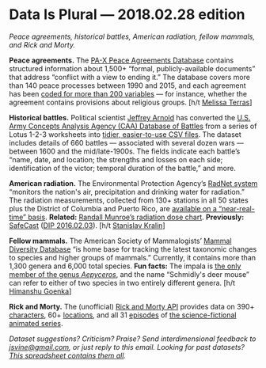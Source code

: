Data Is Plural — 2018.02.28 edition
===================================

*Peace agreements, historical battles, American radiation, fellow mammals, and Rick and Morty.*


__Peace agreements.__ The [PA-X Peace Agreements Database](https://www.peaceagreements.org/) contains structured information about 1,500+ “formal, publicly-available documents” that address “conflict with a view to ending it.” The database covers more than 140 peace processes between 1990 and 2015, and each agreement has been [coded for more than 200 variables](https://www.peaceagreements.org/files/PA_X_codebook_Version1_Feb_20_20.pdf) — for instance, whether the agreement contains provisions about religious groups. [h/t [Melissa Terras](https://twitter.com/melissaterras/status/967344418146734080)]


__Historical battles.__ Political scientist [Jeffrey Arnold](http://www.jrnold.me/) has converted the [U.S. Army Concepts Analysis Agency (CAA) Database of Battles](https://github.com/jrnold/CDB90/blob/master/src-data/M000121/README.TXT) from a series of Lotus 1-2-3 worksheets into [tidier, easier-to-use CSV files](https://github.com/jrnold/CDB90). The dataset includes details of 660 battles — associated with several dozen wars — between 1600 and the mid/late-1900s. The fields indicate each battle’s “name, date, and location; the strengths and losses on each side; identification of the victor; temporal duration of the battle,” and more.


__American radiation.__ The Environmental Protection Agency’s [RadNet system](https://www.epa.gov/radnet) “monitors the nation's air, precipitation and drinking water for radiation.” The radiation measurements, collected from 130+ stations in all 50 states plus the District of Columbia and Puerto Rico, are [available on a “near-real-time” basis](https://www.epa.gov/radnet/near-real-time-and-laboratory-data-state). __Related:__ [Randall Munroe’s radiation dose chart](https://xkcd.com/radiation/). __Previously:__ [SafeCast](https://blog.safecast.org/about/) ([DIP 2016.02.03](https://tinyletter.com/data-is-plural/letters/data-is-plural-2016-02-03-edition)). [h/t [Stanislav Kralin](https://opendata.stackexchange.com/questions/10678/us-radiation-measurements)]


__Fellow mammals.__ The American Society of Mammalogists’ [Mammal Diversity Database](https://mammaldiversity.org/) “is home base for tracking the latest taxonomic changes to species and higher groups of mammals.” Currently, it contains more than 1,300 genera and 6,000 total species. __Fun facts:__ The impala is [the only member of the genus *Aepyceros*](https://en.wikipedia.org/wiki/Impala), and the name “Schmidly's deer mouse” can refer to either of two species in two entirely different genera. [h/t [Himanshu Goenka](http://www.ibtimes.com/mammal-biodiversity-20-larger-previously-thought-new-database-find-2650075)]


__Rick and Morty.__ The (unofficial) [Rick and Morty API](https://rickandmortyapi.com/) provides data on 390+ [characters](https://rickandmortyapi.com/documentation#character), 60+ [locations](https://rickandmortyapi.com/documentation#location), and all 31 [episodes](https://rickandmortyapi.com/documentation#episode) of [the science-fictional animated series](https://en.wikipedia.org/wiki/Rick_and_Morty).


*Dataset suggestions? Criticism? Praise? Send interdimensional feedback to <jsvine@gmail.com>, or just reply to this email. Looking for past datasets? [This spreadsheet contains them all](https://docs.google.com/spreadsheets/d/1wZhPLMCHKJvwOkP4juclhjFgqIY8fQFMemwKL2c64vk).*